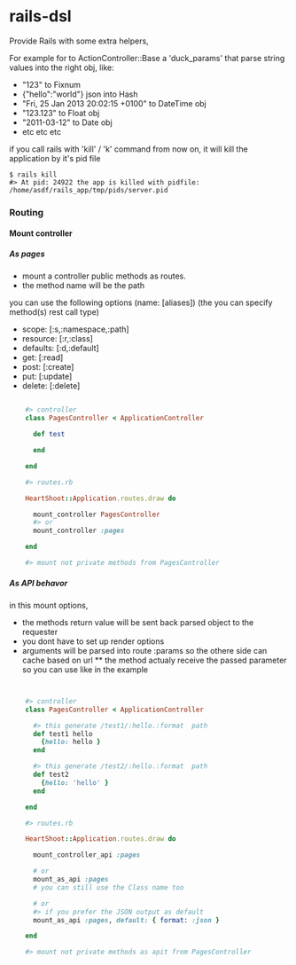 rails-dsl
=================

Provide Rails with some extra helpers,

For example for to ActionController::Base a 'duck_params' that parse string values into the right obj,
like:

* "123" to Fixnum
* {"hello":"world"} json into Hash
* "Fri, 25 Jan 2013 20:02:15 +0100" to DateTime obj
* "123.123" to Float obj
* "2011-03-12" to Date obj
* etc etc etc

if you call rails with 'kill' / 'k' command from now on, it will kill the application by it's pid file

    $ rails kill
    #> At pid: 24922 the app is killed with pidfile: /home/asdf/rails_app/tmp/pids/server.pid


### Routing

#### Mount controller

##### As pages

* mount a controller public methods as routes.
* the method name will be the path

you can use the following options (name: [aliases])
(the you can specify method(s) rest call type)

* scope:    [:s,:namespace,:path]
* resource: [:r,:class]
* defaults: [:d,:default]
* get:      [:read]
* post:     [:create]
* put:      [:update]
* delete:   [:delete]


```ruby

    #> controller
    class PagesController < ApplicationController

      def test

      end

    end

    #> routes.rb

    HeartShoot::Application.routes.draw do

      mount_controller PagesController
      #> or
      mount_controller :pages

    end

    #> mount not private methods from PagesController

```

##### As API behavor

in this mount options,
* the methods return value will be sent back parsed object to the requester
* you dont have to set up render options
* arguments will be parsed into route :params so the othere side can cache based on url
** the method actualy receive the passed parameter so you can use like in the example

```ruby


    #> controller
    class PagesController < ApplicationController

      #> this generate /test1/:hello.:format  path
      def test1 hello
        {hello: hello }
      end

      #> this generate /test2/:hello.:format  path
      def test2
        {hello: 'hello' }
      end

    end

    #> routes.rb

    HeartShoot::Application.routes.draw do

      mount_controller_api :pages

      # or
      mount_as_api :pages
      # you can still use the Class name too

      # or
      #> if you prefer the JSON output as default
      mount_as_api :pages, default: { format: :json }

    end

    #> mount not private methods as apit from PagesController

```